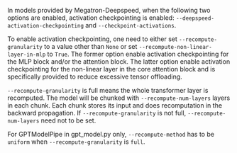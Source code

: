 
In models provided by Megatron-Deepspeed, when the following two options are enabled, activation checkpointing is enabled: `--deepspeed-activation-checkpointing` and `--checkpoint-activations`.

To enable activation checkpointing, one need to either set `--recompute-granularity` to a value other than `None` or set `--recompute-non-linear-layer-in-mlp` to `True`. The former option enable activation checkpointing for the MLP block and/or the attention block. The latter option enable activation checkpointing for the non-linear layer in the core attention block and is specifically provided to reduce excessive tensor offloading.

`--recompute-granularity` is full means the whole transformer layer is recomputed. The model will be chunked with `--recompute-num-layers` layers in each chunk. Each chunk stores its input and does recomputation in the backward propagation. If `--recompute-granularity` is not full, `--recompute-num-layers` need not to be set.

For GPTModelPipe in gpt_model.py only, `--recompute-method` has to be `uniform` when  `--recompute-granularity` is `full`.
